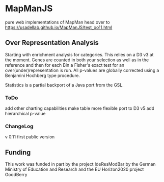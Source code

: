 
# MapManJS
pure web implementations of MapMan
head over to https://usadellab.github.io/MapManJS/test_oo11.html 

## Over Representation Analysis
Starting with enrichment analysis for categories.
This relies on a D3 v3 at the moment.
Genes are counted in both your selection as well as in the reference and then for each Bin a Fisher's exact test for an over(under)representation is run. All p-values are globally corrected using a Benjamini Hochberg type procedure.

Statistics is a partial backport of a Java port from the GSL. 



### ToDo
add other charting capabilities
make table more flexible
port to D3 v5
add hierarchical p-value




### ChangeLog
v 0.11 first public version


## Funding
This work was funded in part by the project IdeResModBar by the German Ministry of Education and Research and the EU Horizon2020 project GoodBerry
